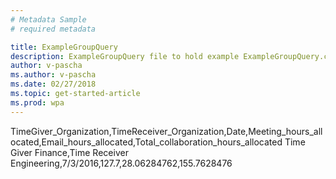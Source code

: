 ```yaml
---
# Metadata Sample
# required metadata

title: ExampleGroupQuery
description: ExampleGroupQuery file to hold example ExampleGroupQuery.csv
author: v-pascha
ms.author: v-pascha
ms.date: 02/27/2018
ms.topic: get-started-article
ms.prod: wpa
---
```


TimeGiver_Organization,TimeReceiver_Organization,Date,Meeting_hours_allocated,Email_hours_allocated,Total_collaboration_hours_allocated
Time Giver Finance,Time Receiver Engineering,7/3/2016,127.7,28.06284762,155.7628476
